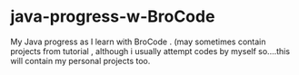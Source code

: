 # java-progress-w-BroCode
My Java progress as I learn with BroCode . (may  sometimes contain projects from tutorial , although i usually attempt codes by myself so....this will contain my personal projects too.

